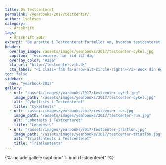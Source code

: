 ```yaml
---
title: Om Testcenteret
permalink: /yearbooks/2017/testcenter/
author: lsolesen
category:
  - Årsskrift
tags:
  - Årsskrift 2017
excerpt: "De ansatte i Testcenteret fortæller om, hvordan testcenteret efterhånden arbejdet sig ind i skolens hverdag og hvad planerne er for de eksterne samarbejder i 2018."
header:
  overlay_image: /assets/images/yearbooks/2017/testcenter-cykel.jpg
  caption: "Testcenteret har tid til dig"
  overlay_color: "#2ae"
  cta_url: "http://testcenter.vih.dk"
  cta_label: "<i class='fas fa-arrow-alt-circle-right'></i> Book din egen tid i testcenteret"
toc: false
sidebar:
  nav: "yearbook-2017"
gallery:
  - url: "/assets/images/yearbooks/2017/testcenter-cykel.jpg"
    image_path: "/assets/images/yearbooks/2017/testcenter-cykel.jpg"
    alt: "Cykeltests i Testcenteret"
    title: "Cykeltests"
  - url: "/assets/images/yearbooks/2017/testcenter-run.jpg"
    image_path: "/assets/images/yearbooks/2017/testcenter-run.jpg"
    alt: "Løbetests i Testcenteret"
    title: "Løbetests"
  - url: "/assets/images/yearbooks/2017/testcenter-triatlon.jpg"
    image_path: "/assets/images/yearbooks/2017/testcenter-triatlon.jpg"
    alt: "Triatlontests i Testcenteret"
    title: "Triatlontests"
---
```


{% include gallery caption="Tilbud i testcenteret" %}
